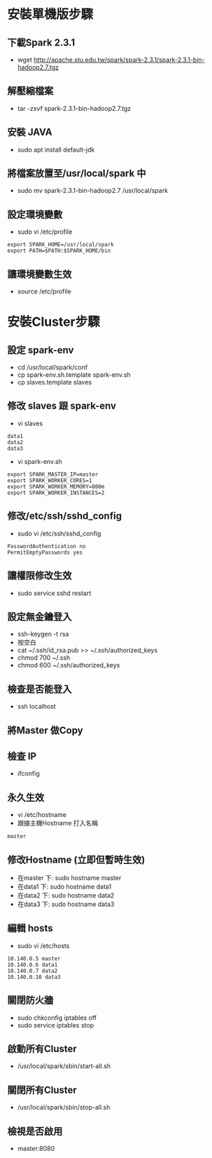# 安裝單機版步驟
## 下載Spark 2.3.1
- wget http://apache.stu.edu.tw/spark/spark-2.3.1/spark-2.3.1-bin-hadoop2.7.tgz

## 解壓縮檔案
- tar -zxvf spark-2.3.1-bin-hadoop2.7.tgz

## 安裝 JAVA
- sudo apt install default-jdk

## 將檔案放置至/usr/local/spark 中
- sudo mv spark-2.3.1-bin-hadoop2.7 /usr/local/spark

## 設定環境變數
- sudo vi /etc/profile
```
export SPARK_HOME=/usr/local/spark
export PATH=$PATH:$SPARK_HOME/bin
```

## 讓環境變數生效
- source /etc/profile


# 安裝Cluster步驟

## 設定 spark-env
- cd /usr/local/spark/conf
- cp spark-env.sh.template spark-env.sh
- cp slaves.template slaves

## 修改 slaves 跟 spark-env
- vi slaves
```
data1
data2
data3
```

- vi spark-env.sh
```
export SPARK_MASTER_IP=master
export SPARK_WORKER_CORES=1
export SPARK_WORKER_MEMORY=800m
export SPARK_WORKER_INSTANCES=2
```



## 修改/etc/ssh/sshd_config
- sudo vi /etc/ssh/sshd_config
```
PasswordAuthentication no
PermitEmptyPasswords yes
```

## 讓權限修改生效
- sudo service sshd restart

## 設定無金鑰登入
- ssh-keygen -t rsa 
- 按空白
- cat ~/.ssh/id_rsa.pub >> ~/.ssh/authorized_keys
- chmod 700 ~/.ssh
- chmod 600 ~/.ssh/authorized_keys

## 檢查是否能登入
- ssh localhost

## 將Master 做Copy

## 檢查 IP
- ifconfig 

## 永久生效
- vi /etc/hostname
- 跟據主機Hostname 打入名稱
```
master
```

## 修改Hostname (立即但暫時生效)
- 在master 下: sudo hostname master 
- 在data1  下: sudo hostname data1
- 在data2  下: sudo hostname data2 
- 在data3  下: sudo hostname data3

## 編輯 hosts
- sudo vi /etc/hosts
```
10.140.0.5 master
10.140.0.6 data1
10.140.0.7 data2
10.140.0.10 data3
```

## 關閉防火牆
- sudo chkconfig iptables off
- sudo service iptables stop

## 啟動所有Cluster
- /usr/local/spark/sbin/start-all.sh

## 關閉所有Cluster
- /usr/local/spark/sbin/stop-all.sh

## 檢視是否啟用
- master:8080

